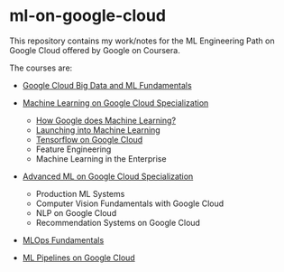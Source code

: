 # ml-on-google-cloud

This repository contains my work/notes for the ML Engineering Path on Google Cloud offered by Google on Coursera.

The courses are:

- [Google Cloud Big Data and ML Fundamentals](https://www.coursera.org/learn/gcp-big-data-ml-fundamentals/home/welcome)

- [Machine Learning on Google Cloud Specialization](https://www.coursera.org/specializations/machine-learning-tensorflow-gcp)
  - [How Google does Machine Learning?](https://www.coursera.org/learn/google-machine-learning)
  - [Launching into Machine Learning](https://www.coursera.org/learn/launching-machine-learning)
  - [Tensorflow on Google Cloud](https://www.coursera.org/learn/intro-tensorflow)
  - Feature Engineering
  - Machine Learning in the Enterprise

- [Advanced ML on Google Cloud Specialization](https://www.coursera.org/specializations/advanced-machine-learning-tensorflow-gcp)
  - Production ML Systems
  - Computer Vision Fundamentals with Google Cloud
  - NLP on Google Cloud
  - Recommendation Systems on Google Cloud

- [MLOps Fundamentals](https://www.coursera.org/learn/mlops-fundamentals/home/welcome)
- [ML Pipelines on Google Cloud](https://www.coursera.org/learn/ml-pipelines-google-cloud/home/welcome)
